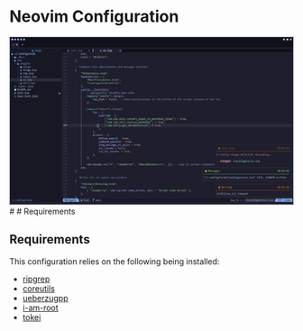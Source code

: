 # Neovim Configuration

![neovim demo](./.docs/demo.png)# # Requirements

## Requirements

This configuration relies on the following being installed:

- [ripgrep](https://github.com/BurntSushi/ripgrep)
- [coreutils](https://www.gnu.org/software/coreutils/)
- [ueberzugpp](https://github.com/jstkdng/ueberzugpp)
- [i-am-root](https://crates.io/crates/i-am-root)
- [tokei](https://github.com/XAMPPRocky/tokei)

